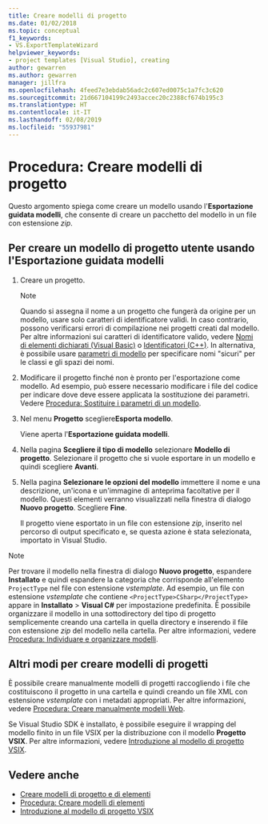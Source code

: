 ```yaml
---
title: Creare modelli di progetto
ms.date: 01/02/2018
ms.topic: conceptual
f1_keywords:
- VS.ExportTemplateWizard
helpviewer_keywords:
- project templates [Visual Studio], creating
author: gewarren
ms.author: gewarren
manager: jillfra
ms.openlocfilehash: 4feed7e3ebdab56adc2c607ed0075c1a7fc3c620
ms.sourcegitcommit: 21d667104199c2493accec20c2388cf674b195c3
ms.translationtype: HT
ms.contentlocale: it-IT
ms.lasthandoff: 02/08/2019
ms.locfileid: "55937981"
---
```

# <a name="how-to-create-project-templates"></a>Procedura: Creare modelli di progetto

Questo argomento spiega come creare un modello usando l'**Esportazione guidata modelli**, che consente di creare un pacchetto del modello in un file con estensione *zip*.

## <a name="to-create-a-user-project-template-by-using-the-export-template-wizard"></a>Per creare un modello di progetto utente usando l'Esportazione guidata modelli

1. Creare un progetto.

    > [!NOTE]
    > Quando si assegna il nome a un progetto che fungerà da origine per un modello, usare solo caratteri di identificatore validi. In caso contrario, possono verificarsi errori di compilazione nei progetti creati dal modello. Per altre informazioni sui caratteri di identificatore valido, vedere [Nomi di elementi dichiarati (Visual Basic)](/dotnet/visual-basic/programming-guide/language-features/declared-elements/declared-element-names) o [Identificatori (C++)](/cpp/cpp/identifiers-cpp). In alternativa, è possibile usare [parametri di modello](../ide/template-parameters.md) per specificare nomi "sicuri" per le classi e gli spazi dei nomi.

2. Modificare il progetto finché non è pronto per l'esportazione come modello. Ad esempio, può essere necessario modificare i file del codice per indicare dove deve essere applicata la sostituzione dei parametri. Vedere [Procedura: Sostituire i parametri di un modello](../ide/how-to-substitute-parameters-in-a-template.md).

3. Nel menu **Progetto** scegliere**Esporta modello**.

   Viene aperta l'**Esportazione guidata modelli**.

4. Nella pagina **Scegliere il tipo di modello** selezionare **Modello di progetto**. Selezionare il progetto che si vuole esportare in un modello e quindi scegliere **Avanti**.

5. Nella pagina **Selezionare le opzioni del modello** immettere il nome e una descrizione, un'icona e un'immagine di anteprima facoltative per il modello. Questi elementi verranno visualizzati nella finestra di dialogo **Nuovo progetto**. Scegliere **Fine**.

   Il progetto viene esportato in un file con estensione *zip*, inserito nel percorso di output specificato e, se questa azione è stata selezionata, importato in Visual Studio.

>[!NOTE]
> Per trovare il modello nella finestra di dialogo **Nuovo progetto**, espandere **Installato** e quindi espandere la categoria che corrisponde all'elemento `ProjectType` nel file con estensione *vstemplate*. Ad esempio, un file con estensione *vstemplate* che contiene `<ProjectType>CSharp</ProjectType>` appare in **Installato** > **Visual C#** per impostazione predefinita. È possibile organizzare il modello in una sottodirectory del tipo di progetto semplicemente creando una cartella in quella directory e inserendo il file con estensione *zip* del modello nella cartella. Per altre informazioni, vedere [Procedura: Individuare e organizzare modelli](../ide/how-to-locate-and-organize-project-and-item-templates.md).

## <a name="other-ways-to-create-project-templates"></a>Altri modi per creare modelli di progetti

È possibile creare manualmente modelli di progetti raccogliendo i file che costituiscono il progetto in una cartella e quindi creando un file XML con estensione *vstemplate* con i metadati appropriati. Per altre informazioni, vedere [Procedura: Creare manualmente modelli Web](../ide/how-to-manually-create-web-templates.md).

Se Visual Studio SDK è installato, è possibile eseguire il wrapping del modello finito in un file VSIX per la distribuzione con il modello **Progetto VSIX**. Per altre informazioni, vedere [Introduzione al modello di progetto VSIX](../extensibility/getting-started-with-the-vsix-project-template.md).

## <a name="see-also"></a>Vedere anche

- [Creare modelli di progetto e di elementi](../ide/creating-project-and-item-templates.md)
- [Procedura: Creare modelli di elementi](../ide/how-to-create-item-templates.md)
- [Introduzione al modello di progetto VSIX](../extensibility/getting-started-with-the-vsix-project-template.md)